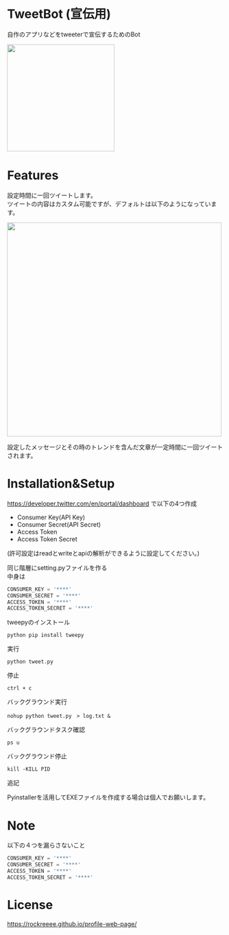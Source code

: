 # TweetBot (宣伝用)
 
自作のアプリなどをtweeterで宣伝するためのBot

<img src="https://user-images.githubusercontent.com/103748137/209810729-6c7d124e-4894-4a62-b633-fe9539e154d0.JPEG" width="250">
 
# Features
 
設定時間に一回ツイートします。  
ツイートの内容はカスタム可能ですが、デフォルトは以下のようになっています。  

<img src="https://user-images.githubusercontent.com/103748137/209810633-3350e324-e223-4ee4-88d2-48c7a11cc188.JPEG" width="500">

設定したメッセージとその時のトレンドを含んだ文章が一定時間に一回ツイートされます。
 
 
# Installation&Setup

https://developer.twitter.com/en/portal/dashboard
で以下の4つ作成
- Consumer Key(API Key)
- Consumer Secret(API Secret)
- Access Token
- Access Token Secret

(許可設定はreadとwriteとapiの解析ができるように設定してください。)

同じ階層にsetting.pyファイルを作る  
中身は  
```setting.py
CONSUMER_KEY = '****'  
CONSUMER_SECRET = '****'  
ACCESS_TOKEN = '****'  
ACCESS_TOKEN_SECRET = '****'  
```
 
tweepyのインストール
 
```
python pip install tweepy
```

実行
 
```
python tweet.py
```
停止  
```
ctrl + c
```
バックグラウンド実行
```
nohup python tweet.py　> log.txt &
```
バックグラウンドタスク確認
```
ps u
```
バックグラウンド停止
```
kill -KILL PID
```

追記

Pyinstallerを活用してEXEファイルを作成する場合は個人でお願いします。
 
# Note

以下の４つを漏らさないこと
```setting.py
CONSUMER_KEY = '****'  
CONSUMER_SECRET = '****'  
ACCESS_TOKEN = '****'  
ACCESS_TOKEN_SECRET = '****'  
```
 
# License

https://rockreeee.github.io/profile-web-page/